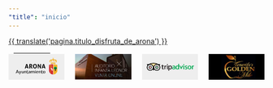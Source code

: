 ```yaml
---
"title": "inicio"
---
```


<div id="apparona"           ng-include="'assets/atoms/main/apparona.htm'"           class="main-row"></div>
<div id="cuadricula"         ng-include="'assets/atoms/main/cuadricula.htm'"         class="main-row"></div>
<div id="vive_tu_estancia"   ng-include="'assets/atoms/main/vive_tu_estancia.htm'"   class="main-row"></div>
<div class="hide-for-medium main-row">
    <div class="row">
        <div class="large-10 large-offset-1 columns">
            <div layout="row">
                <div flex flex-gt-xs="33" flex-offset-gt-xs="33">
                    <div class="text-center">
                        <a class="button opaque full-width" href="#/{{ lang() }}/vive_tu_estancia"><span>{{ translate('pagina.titulo_disfruta_de_arona') }}</span></a>
                    </div>
                </div>
                <div flex flex-xs="15" flex-sm="15" class="text-left" style="margin-left: 0.2em;">
                    <a class="button" href="#/{{ lang() }}/galeria" style="padding: 0.45rem;"><md-icon style="color:white;" class="material-icons">camera_alt</md-icon></a>
                </div>
            </div>
        </div>
    </div>
</div>
<div id="playas_de_arona"    ng-include="'assets/atoms/main/playas_de_arona.htm'"    class="main-row"></div>
<div id="conjunto_historico" ng-include="'assets/atoms/main/conjunto_historico.htm'" class="main-row show-for-large"></div>
<div id="actividades"        ng-include="'assets/atoms/main/actividades.htm'"        class="main-row" ng-controller="resourcePaginatorCtrl"></div>
<div class="row collapse">
    <div class="large-10 large-offset-1 columns">
        <div class="medium-3 small-6 columns text-center" style="margin-bottom: 2em;"> <a href="http://www.arona.org">
                <img src="img/logoA.png">
            </a>
        </div>
        <div class="medium-3 small-6 columns text-center" style="margin-bottom: 2em;"> <a href="http://www.arona.org/auditorio">
                <img src="img/logoB.png">
            </a>
        </div>
        <div class="medium-3 small-6 columns text-center" style="margin-bottom: 2em;"> <a href="https://www.tripadvisor.es/Tourism-g230096-Arona_Tenerife_Canary_Islands-Vacations.html">
                <img src="img/logoC.png">
            </a>
        </div>
        <div class="medium-3 small-6 columns text-center" style="margin-bottom: 2em;"> <a href="/#/es/vive_tu_estancia/actividades_recomendadas/compras/22215">
                <img src="img/logoD.png">
            </a>
        </div>
    </div>
</div>
